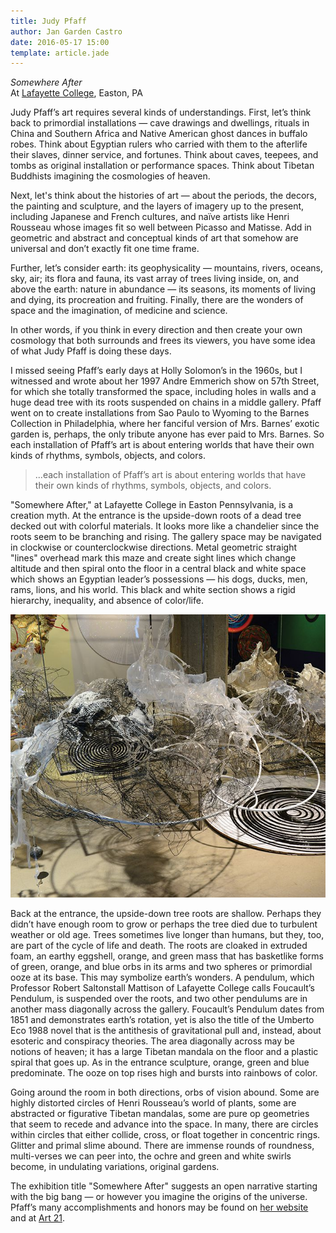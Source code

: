 ```yaml
---
title: Judy Pfaff
author: Jan Garden Castro
date: 2016-05-17 15:00
template: article.jade
---
```


*Somewhere After*   
At [Lafayette College](https://communications.lafayette.edu/2016/03/09/judy-pfaffs-somewhere-after-featured-at-lafayette/), Easton, PA

Judy Pfaff’s art requires several kinds of understandings. First, let’s think back to primordial installations &mdash; cave drawings and dwellings, rituals in China and Southern Africa and Native American ghost dances in buffalo robes.<span class="more"></span> Think about Egyptian rulers who carried with them to the afterlife their slaves, dinner service, and fortunes. Think about caves, teepees, and tombs as original installation or performance spaces. Think about Tibetan Buddhists imagining the cosmologies of heaven.

Next, let's think about the histories of art &mdash; about the periods, the decors, the painting and sculpture, and the layers of imagery up to the present, including Japanese and French cultures, and naïve artists like Henri Rousseau whose images fit so well between Picasso and Matisse. Add in geometric and abstract and conceptual kinds of art that somehow are universal and don’t exactly fit one time frame.

Further, let’s consider earth: its geophysicality &mdash; mountains, rivers, oceans, sky, air; its flora and fauna, its vast array of trees living inside, on, and above the earth: nature in abundance &mdash; its seasons, its moments of living and dying, its procreation and fruiting. Finally, there are the wonders of space and the imagination, of medicine and science. 

In other words, if you think in every direction and then create your own cosmology that both surrounds and frees its viewers, you have some idea of what Judy Pfaff is doing these days.

 I missed seeing Pfaff’s early days at Holly Solomon’s in the 1960s, but I witnessed and wrote about her 1997 Andre Emmerich show on 57th Street, for which she totally transformed the space, including holes in walls and a huge dead tree with its roots suspended on chains in a middle gallery. Pfaff went on to create installations from Sao Paulo to Wyoming to the Barnes Collection in Philadelphia, where her fanciful version of Mrs. Barnes’ exotic garden is, perhaps, the only tribute anyone has ever paid to Mrs. Barnes. So each installation of Pfaff’s art is about entering worlds that have their own kinds of rhythms, symbols, objects, and colors.

>...each installation of Pfaff’s art is about entering worlds that have their own kinds of rhythms, symbols, objects, and colors.

"Somewhere After," at Lafayette College in Easton Pennsylvania, is a creation myth. At the entrance is the upside-down roots of a dead tree decked out with colorful materials. It looks more like a chandelier since the roots seem to be branching and rising. The gallery space may be navigated in clockwise or counterclockwise directions.  Metal geometric straight "lines" overhead mark this maze and create sight lines which change altitude and then spiral onto the floor in a central black and white space which shows an Egyptian leader’s possessions &mdash; his dogs, ducks, men, rams, lions, and his world. This black and white section shows a rigid hierarchy, inequality, and absence of color/life. 

![sculpture installation](pfaffW.jpg)

Back at the entrance, the upside-down tree roots are shallow. Perhaps they didn’t have enough room to grow or perhaps the tree died due to turbulent weather or old age.  Trees sometimes live longer than humans, but they, too, are part of the cycle of life and death. The roots are cloaked in extruded foam, an earthy eggshell, orange, and green mass that has basketlike forms of green, orange, and blue orbs in its arms and two spheres or primordial ooze at its base. This may symbolize earth’s wonders. A pendulum, which Professor Robert Saltonstall Mattison of Lafayette College calls Foucault’s Pendulum, is suspended over the roots, and two other pendulums are in another mass diagonally across the gallery.  Foucault’s Pendulum dates from 1851 and demonstrates earth’s rotation, yet is also the title of the Umberto Eco 1988 novel that is the antithesis of gravitational pull and, instead, about esoteric and conspiracy theories. The area diagonally across may be notions of heaven; it has a large Tibetan mandala on the floor and a plastic spiral that goes up. As in the entrance sculpture, orange, green and blue predominate. The ooze on top rises high and bursts into rainbows of color.

Going around the room in both directions, orbs of vision abound. Some are highly distorted circles of Henri Rousseau’s world of plants, some are abstracted or figurative Tibetan mandalas, some are pure op geometries that seem to recede and advance into the space. In many, there are circles within circles that either collide, cross, or float together in concentric rings. Glitter and primal slime abound. There are immense rounds of roundness, multi-verses we can peer into, the ochre and green and white swirls become, in undulating variations, original gardens.

The exhibition title "Somewhere After" suggests an open narrative starting with the big bang &mdash; or however you imagine the origins of the universe.  Pfaff’s many accomplishments and honors may be found on [her website](http://www.judypfaffstudio.com/) and at [Art 21](http://www.art21.org/artists/judy-pfaff).

